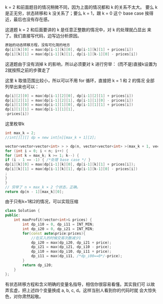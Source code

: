 k = 2 和前⾯题⽬的情况稍微不同，因为上⾯的情况都和 k 的关系不太⼤。
要么 k 是正⽆穷，状态转移和 k 没关系了；要么 k = 1，跟 k = 0 这个 base
case 挨得近，最后也没有存在感。

这道题 k = 2 和后⾯要讲的 k 是任意正整数的情况中，对 k 的处理就凸显出
来了。我们直接写代码，边写边分析原因。


```c++
原始的动态转移⽅程，没有可化简的地⽅
dp[i][k][0] = max(dp[i-1][k][0], dp[i-1][k][1] + prices[i])
dp[i][k][1] = max(dp[i-1][k][1], dp[i-1][k-1][0] - prices[i])
```

这道题由于没有消掉 k 的影响，所以必须要对 k 进⾏穷举：
(而不是)直接k设置为2就按照之前的步骤走了

这⾥ k 取值范围⽐较⼩，所以可以不⽤ for 循环，直接把 k = 1 和 2 的情况
全部列举出来也可以：

```c++
dp[i][2][0] = max(dp[i-1][2][0], dp[i-1][2][1] + prices[i])
dp[i][2][1] = max(dp[i-1][2][1], dp[i-1][1][0] - prices[i])
dp[i][1][0] = max(dp[i-1][1][0], dp[i-1][1][1] + prices[i])
dp[i][1][1] = max(dp[i-1][1][1],
-prices[i])
```

这里枚举k
```c++
int max_k = 2;
//int[][][] dp = new int[n][max_k + 1][2];

vector<vector<vector<int> > > dp(n, vector<vector<int> >(max_k + 1, vector<int>(2)));  
for (int i = 0; i < n; i++) {
for (int k = max_k; k >= 1; k--) {
if (i - 1 == -1) { /*处理 base case */ }
dp[i][k][0] = max(dp[i-1][k][0], dp[i-1][k][1] + prices[i]);
dp[i][k][1] = max(dp[i-1][k][1], dp[i-1][k-1][0] - prices[i])
;
}
}
// 穷举了 n × max_k × 2 个状态，正确。
return dp[n - 1][max_k][0];
```

由于只有k=1和2的情况，可以实现压缩

```c++
class Solution {
public:
    int maxProfit(vector<int>& prices) {
        int dp_i10 = 0, dp_i11 = INT_MIN;
        int dp_i20 = 0, dp_i21 = INT_MIN;
        for(const auto&price:prices){
            //在买入的时候交易次数减少1
            dp_i20 = max(dp_i20, dp_i21 + price);
            dp_i21 = max(dp_i21, dp_i10 - price);
            dp_i10 = max(dp_i10, dp_i11 + price);
            dp_i11 = max(dp_i11, /*dp_i00==0*/-price);
        }
        return dp_i20;
    }
};
```
有状态转移⽅程和含义明确的变量名指导，相信你很容易看懂。其实我们可
以故弄⽞虚，把上述四个变量换成 a, b, c, d。这样当别⼈看到你的代码时就
会⼤惊失⾊，对你肃然起敬。

